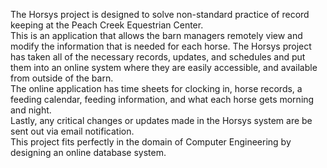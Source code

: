The Horsys project is designed to solve non-standard practice of record keeping at the Peach Creek Equestrian Center.  
This is an application that allows the barn managers remotely view and modify the information that is needed for each horse.
The Horsys project has taken all of the necessary records, updates, and schedules and put them into an online system where they are easily accessible, and available from outside of the barn.  
The online application has time sheets for clocking in, horse records, a feeding calendar, feeding information, and what each horse gets morning and night.   
Lastly, any critical changes or updates made in the Horsys system are be sent out via email notification.   
This project fits perfectly in the domain of Computer Engineering by designing an online database system.
